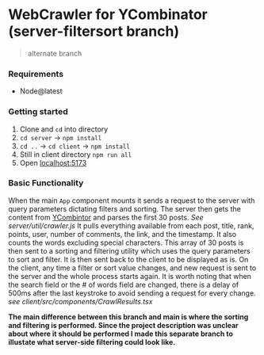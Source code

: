 # WebCrawler for YCombinator (server-filtersort branch)
> alternate branch
### Requirements
- Node@latest
  
### Getting started
1. Clone and `cd` into directory
2. `cd server` -> `npm install`
3. `cd ..` -> `cd client` -> `npm install`
4. Still in client directory `npm run all`
5. Open [localhost:5173](http://localhost:5173/)

### Basic Functionality
When the main `App` component mounts it sends a request to the server with query parameters dictating filters and sorting. The server then gets the content from [YCombintor](https://news.ycombinator.com) and 
parses the first 30 posts. _See server/util/crawler.js_ 
It pulls everything available from each post, title, rank, points, user, number of comments, the link, and the timestamp. It also counts the words excluding special characters. This array of 30 posts is 
then sent to a sorting and filtering utility which uses the query parameters to sort and filter. It is then sent back to the client to be displayed as is. On the client, any time a filter or sort value changes, and new request is sent to the server
and the whole process starts again. It is worth noting that when the search field or the # of words field are changed, there is a delay of 500ms after the last keystroke to avoid sending a request for every change. 
_see client/src/components/CrawlResults.tsx_

__The main difference between this branch and main is where the sorting and filtering is performed. Since the project description was unclear about where it should be performed I made this separate branch to illustate 
what server-side filtering could look like.__

